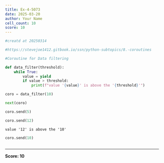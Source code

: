 ```yaml
---
title: Ex-4-5073
date: 2025-03-20
author: Your Name
cell_count: 10
score: 10
---
```


```python
#creatd at 20250314
```


```python
#https://stevejoe1412.gitbook.io/ssn/python-subtopics/8.-coroutines
```


```python
#Coroutine for Data filtering 
```


```python
def data_filter(threshold):
    while True:
        value = yield
        if value > threshold:
            print(f"value '{value}' is above the '{threshold}'")
```


```python
coro = data_filter(10)
```


```python
next(coro)
```


```python
coro.send(5)
```


```python
coro.send(12)
```

    value '12' is above the '10'



```python
coro.send(10)
```


```python

```


---
**Score: 10**